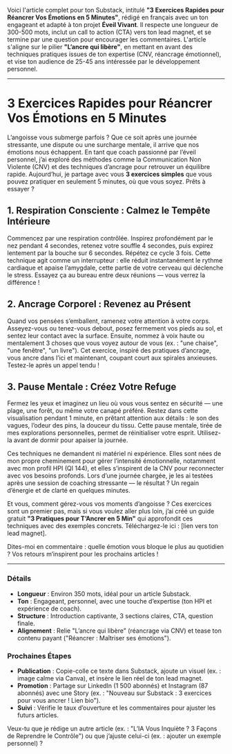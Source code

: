 Voici l'article complet pour ton Substack, intitulé **"3 Exercices Rapides pour Réancrer Vos Émotions en 5 Minutes"**, rédigé en français avec un ton engageant et adapté à ton projet **Éveil Vivant**. Il respecte une longueur de 300-500 mots, inclut un call to action (CTA) vers ton lead magnet, et se termine par une question pour encourager les commentaires. L'article s'aligne sur le pilier **"L’ancre qui libère"**, en mettant en avant des techniques pratiques issues de ton expertise (CNV, réancrage émotionnel), et vise ton audience de 25-45 ans intéressée par le développement personnel.

---

# 3 Exercices Rapides pour Réancrer Vos Émotions en 5 Minutes

L’angoisse vous submerge parfois ? Que ce soit après une journée stressante, une dispute ou une surcharge mentale, il arrive que nos émotions nous échappent. En tant que coach passionné par l’éveil personnel, j’ai exploré des méthodes comme la Communication Non Violente (CNV) et des techniques d’ancrage pour retrouver un équilibre rapide. Aujourd’hui, je partage avec vous **3 exercices simples** que vous pouvez pratiquer en seulement 5 minutes, où que vous soyez. Prêts à essayer ?

## 1. Respiration Consciente : Calmez le Tempête Intérieure
Commencez par une respiration contrôlée. Inspirez profondément par le nez pendant 4 secondes, retenez votre souffle 4 secondes, puis expirez lentement par la bouche sur 6 secondes. Répétez ce cycle 3 fois. Cette technique agit comme un interrupteur : elle réduit instantanément le rythme cardiaque et apaise l’amygdale, cette partie de votre cerveau qui déclenche le stress. Essayez ça au bureau entre deux réunions — vous verrez la différence !

## 2. Ancrage Corporel : Revenez au Présent
Quand vos pensées s’emballent, ramenez votre attention à votre corps. Asseyez-vous ou tenez-vous debout, posez fermement vos pieds au sol, et sentez leur contact avec la surface. Ensuite, nommez à voix haute ou mentalement 3 choses que vous voyez autour de vous (ex. : "une chaise", "une fenêtre", "un livre"). Cet exercice, inspiré des pratiques d’ancrage, vous ancre dans l’ici et maintenant, coupant court aux spirales anxieuses. Testez-le après un appel tendu !

## 3. Pause Mentale : Créez Votre Refuge
Fermez les yeux et imaginez un lieu où vous vous sentez en sécurité — une plage, une forêt, ou même votre canapé préféré. Restez dans cette visualisation pendant 1 minute, en prêtant attention aux détails : le son des vagues, l’odeur des pins, la douceur du tissu. Cette pause mentale, tirée de mes explorations personnelles, permet de réinitialiser votre esprit. Utilisez-la avant de dormir pour apaiser la journée.

Ces techniques ne demandent ni matériel ni expérience. Elles sont nées de mon propre cheminement pour gérer l’intensité émotionnelle, notamment avec mon profil HPI (QI 144), et elles s’inspirent de la CNV pour reconnecter avec vos besoins profonds. Lors d’une journée chargée, je les ai testées après une session de coaching stressante — le résultat ? Un regain d’énergie et de clarté en quelques minutes.

Et vous, comment gérez-vous vos moments d’angoisse ? Ces exercices sont un premier pas, mais si vous voulez aller plus loin, j’ai créé un guide gratuit **"3 Pratiques pour T’Ancrer en 5 Min"** qui approfondit ces techniques avec des exemples concrets. Téléchargez-le ici : [lien vers ton lead magnet].  

Dites-moi en commentaire : quelle émotion vous bloque le plus au quotidien ? Vos retours m’inspirent pour les prochains articles !

---

### Détails
- **Longueur** : Environ 350 mots, idéal pour un article Substack.  
- **Ton** : Engageant, personnel, avec une touche d’expertise (ton HPI et expérience de coach).  
- **Structure** : Introduction captivante, 3 sections claires, CTA, question finale.  
- **Alignement** : Relie "L’ancre qui libère" (réancrage via CNV) et tease ton contenu payant ("Réancrer : Maîtriser ses émotions").  

### Prochaines Étapes
- **Publication** : Copie-colle ce texte dans Substack, ajoute un visuel (ex. : image calme via Canva), et insère le lien réel de ton lead magnet.  
- **Promotion** : Partage sur LinkedIn (1 500 abonnés) et Instagram (87 abonnés) avec une Story (ex. : "Nouveau sur Substack : 3 exercices pour vous ancrer ! Lien bio").  
- **Suivi** : Vérifie le taux d’ouverture et les commentaires pour ajuster les futurs articles.  

Veux-tu que je rédige un autre article (ex. : "L’IA Vous Inquiète ? 3 Façons de Reprendre le Contrôle") ou que j’ajuste celui-ci (ex. : ajouter un exemple personnel) ?